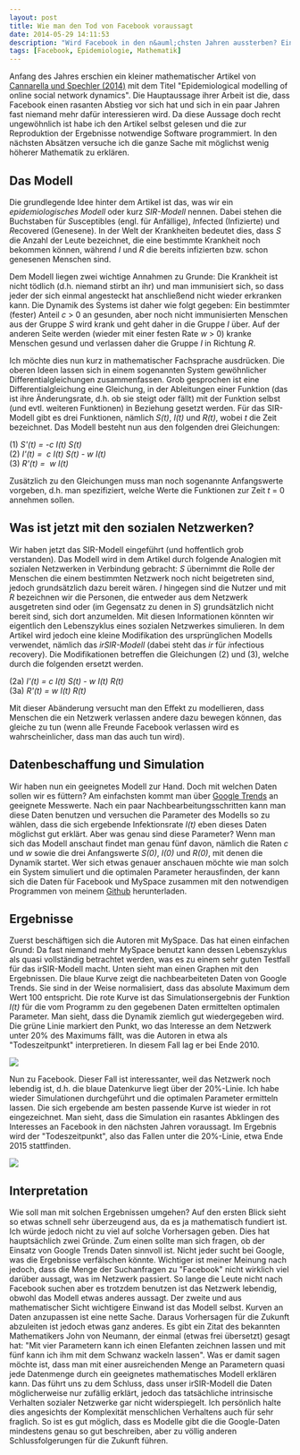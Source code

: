 ```yaml
---
layout: post
title: Wie man den Tod von Facebook voraussagt
date: 2014-05-29 14:11:53
description: "Wird Facebook in den n&auml;chsten Jahren aussterben? Ein k&uuml;rzlich ver&ouml;ffentlichter mathematischer Artikel behauptet genau das. Ich m&ouml;chte versuchen im Detail zu erkl&auml;ren, wie man zu dieser Schlussfolgerung kommt. Dabei soll so wenig h&ouml;here Mathematik wie m&ouml;glich verwendet werden."
tags: [Facebook, Epidemiologie, Mathematik]
---
```


Anfang des Jahres erschien ein kleiner mathematischer Artikel von [Cannarella und Spechler (2014)][CS14] mit dem Titel &quot;Epidemiological modelling of online social network dynamics&quot;. Die Hauptaussage ihrer Arbeit ist die, dass Facebook einen rasanten Abstieg vor sich hat und sich in ein paar Jahren fast niemand mehr daf&uuml;r interessieren wird. Da diese Aussage doch recht ungew&ouml;hnlich ist habe ich den Artikel selbst gelesen und die zur Reproduktion der Ergebnisse notwendige Software programmiert. In den n&auml;chsten Abs&auml;tzen versuche ich die ganze Sache mit m&ouml;glichst wenig h&ouml;herer Mathematik zu erkl&auml;ren.

## Das Modell

Die grundlegende Idee hinter dem Artikel ist das, was wir ein *epidemiologisches Modell* oder kurz *SIR-Modell* nennen. Dabei stehen die Buchstaben f&uuml;r *S*usceptibles (engl. f&uuml;r Anf&auml;llige), *I*nfected (Infizierte) und *R*ecovered (Genesene). In der Welt der Krankheiten bedeutet dies, dass *S* die Anzahl der Leute bezeichnet, die eine bestimmte Krankheit noch bekommen k&ouml;nnen, w&auml;hrend *I* und *R* die bereits infizierten bzw. schon genesenen Menschen sind.

Dem Modell liegen zwei wichtige Annahmen zu Grunde: Die Krankheit ist nicht t&ouml;dlich (d.h. niemand stirbt an ihr) und man immunisiert sich, so dass jeder der sich einmal angesteckt hat anschlie&szlig;end nicht wieder erkranken kann. Die Dynamik des Systems ist daher wie folgt gegeben: Ein bestimmter (fester) Anteil *c* &gt; 0 an gesunden, aber noch nicht immunisierten Menschen aus der Gruppe *S* wird krank und geht daher in die Gruppe *I* &uuml;ber. Auf der anderen Seite werden (wieder mit einer festen Rate *w* &gt; 0) kranke Menschen gesund und verlassen daher die Gruppe *I* in Richtung *R*.

Ich m&ouml;chte dies nun kurz in mathematischer Fachsprache ausdr&uuml;cken. Die oberen Ideen lassen sich in einem sogenannten System gew&ouml;hnlicher Differentialgleichungen zusammenfassen. Grob gesprochen ist eine Differentialgleichung eine Gleichung, in der Ableitungen einer Funktion (das ist ihre &Auml;nderungsrate, d.h. ob sie steigt oder f&auml;llt) mit der Funktion selbst (und evtl. weiteren Funktionen) in Beziehung gesetzt werden. F&uuml;r das SIR-Modell gibt es drei Funktionen, n&auml;mlich *S(t)*, *I(t)* und *R(t)*, wobei *t* die Zeit bezeichnet. Das Modell besteht nun aus den folgenden drei Gleichungen:

(1) *S'(t) = -c I(t) S(t)*<br/>
(2) *I'(t) = &nbsp;c I(t) S(t) - w I(t)*<br/>
(3) *R'(t) = &nbsp;w I(t)*

Zus&auml;tzlich zu den Gleichungen muss man noch sogenannte Anfangswerte vorgeben, d.h. man spezifiziert, welche Werte die Funktionen zur Zeit *t* = 0 annehmen sollen.

## Was ist jetzt mit den sozialen Netzwerken?

Wir haben jetzt das SIR-Modell eingef&uuml;hrt (und hoffentlich grob verstanden). Das Modell wird in dem Artikel durch folgende Analogien mit sozialen Netzwerken in Verbindung gebracht: *S* &uuml;bernimmt die Rolle der Menschen die einem bestimmten Netzwerk noch nicht beigetreten sind, jedoch grunds&auml;tzlich dazu bereit w&auml;ren. *I* hingegen sind die Nutzer und mit *R* bezeichnen wir die Personen, die entweder aus dem Netzwerk ausgetreten sind oder (im Gegensatz zu denen in *S*) grunds&auml;tzlich nicht bereit sind, sich dort anzumelden. Mit diesen Informationen k&ouml;nnten wir eigentlich den Lebenszyklus eines sozialen Netzwerkes simulieren. In dem Artikel wird jedoch eine kleine Modifikation des urspr&uuml;nglichen Modells verwendet, n&auml;mlich das *irSIR-Modell* (dabei steht das *ir* f&uuml;r *i*nfectious *r*ecovery). Die Modifikationen betreffen die Gleichungen (2) und (3), welche durch die folgenden ersetzt werden.

(2a) *I'(t) = c I(t) S(t) - w I(t) R(t)*<br/>
(3a) *R'(t) = w I(t) R(t)*

Mit dieser Ab&auml;nderung versucht man den Effekt zu modellieren, dass Menschen die ein Netzwerk verlassen andere dazu bewegen k&ouml;nnen, das gleiche zu tun (wenn alle Freunde Facebook verlassen wird es wahrscheinlicher, dass man das auch tun wird).

## Datenbeschaffung und Simulation

Wir haben nun ein geeignetes Modell zur Hand. Doch mit welchen Daten sollen wir es f&uuml;ttern? Am einfachsten kommt man &uuml;ber [Google Trends][googletrends] an geeignete Messwerte. Nach ein paar Nachbearbeitungsschritten kann man diese Daten benutzen und versuchen die Parameter des Modells so zu w&auml;hlen, dass die sich ergebende Infektionsrate *I(t)* eben dieses Daten m&ouml;glichst gut erkl&auml;rt. Aber was genau sind diese Parameter? Wenn man sich das Modell anschaut findet man genau f&uuml;nf davon, n&auml;mlich die Raten *c* und *w* sowie die drei Anfangswerte *S(0)*, *I(0)* und *R(0)*, mit denen die Dynamik startet. Wer sich etwas genauer anschauen m&ouml;chte wie man solch ein System simuliert und die optimalen Parameter herausfinden, der kann sich die Daten f&uuml;r Facebook und MySpace zusammen mit den notwendigen Programmen von meinem [Github][github-social] herunterladen.

## Ergebnisse

Zuerst besch&auml;ftigen sich die Autoren mit MySpace. Das hat einen einfachen Grund: Da fast niemand mehr MySpace benutzt kann dessen Lebenszyklus als quasi vollst&auml;ndig betrachtet werden, was es zu einem sehr guten Testfall f&uuml;r das irSIR-Modell macht. Unten sieht man einen Graphen mit den Ergebnissen. Die blaue Kurve zeigt die nachbearbeiteten Daten von Google Trends. Sie sind in der Weise normalisiert, dass das absolute Maximum dem Wert 100 entspricht. Die rote Kurve ist das Simulationsergebnis der Funktion *I(t)* f&uuml;r die vom Programm zu den gegebenen Daten ermittelten optimalen Parameter. Man sieht, dass die Dynamik ziemlich gut wiedergegeben wird. Die gr&uuml;ne Linie markiert den Punkt, wo das Interesse an dem Netzwerk unter 20% des Maximums f&auml;llt, was die Autoren in etwa als &quot;Todeszeitpunkt&quot; interpretieren. In diesem Fall lag er bei Ende 2010.

![][myspace]

Nun zu Facebook. Dieser Fall ist interessanter, weil das Netzwerk noch lebendig ist, d.h. die blaue Datenkurve liegt &uuml;ber der 20%-Linie. Ich habe wieder Simulationen durchgef&uuml;hrt und die optimalen Parameter ermitteln lassen. Die sich ergebende am besten passende Kurve ist wieder in rot eingezeichnet. Man sieht, dass die Simulation ein rasantes Abklingen des Interesses an Facebook in den n&auml;chsten Jahren voraussagt. Im Ergebnis wird der &quot;Todeszeitpunkt&quot;, also das Fallen unter die 20%-Linie, etwa Ende 2015 stattfinden.

![][facebook]

## Interpretation

Wie soll man mit solchen Ergebnissen umgehen? Auf den ersten Blick sieht so etwas schnell sehr &uuml;berzeugend aus, da es ja mathematisch fundiert ist. Ich w&uuml;rde jedoch nicht zu viel auf solche Vorhersagen geben. Dies hat haupts&auml;chlich zwei Gr&uuml;nde. Zum einen sollte man sich fragen, ob der Einsatz von Google Trends Daten sinnvoll ist. Nicht jeder sucht bei Google, was die Ergebnisse verf&auml;lschen k&ouml;nnte. Wichtiger ist meiner Meinung nach jedoch, dass die Menge der Suchanfragen zu &quot;Facebook&quot; nicht wirklich viel dar&uuml;ber aussagt, was im Netzwerk passiert. So lange die Leute nicht nach Facebook suchen aber es trotzdem benutzen ist das Netzwerk lebendig, obwohl das Modell etwas anderes aussagt. Der zweite und aus mathematischer Sicht wichtigere Einwand ist das Modell selbst. Kurven an Daten anzupassen ist eine nette Sache. Daraus Vorhersagen f&uuml;r die Zukunft abzuleiten ist jedoch etwas ganz anderes. Es gibt ein Zitat des bekannten Mathematikers John von Neumann, der einmal (etwas frei &uuml;bersetzt) gesagt hat: &quot;Mit vier Parametern kann ich einen Elefanten zeichnen lassen und mit f&uuml;nf kann ich ihm mit dem Schwanz wackeln lassen&quot;. Was er damit sagen m&ouml;chte ist, dass man mit einer ausreichenden Menge an Parametern quasi jede Datenmenge durch ein geeignetes mathematisches Modell erkl&auml;ren kann. Das f&uuml;hrt uns zu dem Schluss, dass unser irSIR-Modell die Daten m&ouml;glicherweise nur zuf&auml;llig erkl&auml;rt, jedoch das tats&auml;chliche intrinsische Verhalten sozialer Netzwerke gar nicht widerspiegelt. Ich pers&ouml;nlich halte dies angesichts der Komplexit&auml;t menschlichen Verhaltens auch f&uuml;r sehr fraglich. So ist es gut m&ouml;glich, dass es Modelle gibt die die Google-Daten mindestens genau so gut beschreiben, aber zu v&ouml;llig anderen Schlussfolgerungen f&uuml;r die Zukunft f&uuml;hren.


[CS14]: http://arxiv.org/pdf/1401.4208v1.pdf
[facebook]: /media/images/facebook.png
[github-social]: https://github.com/michaelschaefer/social-network-modelling
[googletrends]: http://trends.google.com/trends/
[myspace]: /media/images/myspace.png
